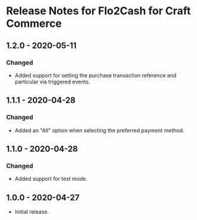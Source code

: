 # Release Notes for Flo2Cash for Craft Commerce

## 1.2.0 - 2020-05-11

### Changed
- Added support for setting the purchase transaction reference and particular via triggered events.

## 1.1.1 - 2020-04-28

### Changed
- Added an "All" option when selecting the preferred payment method.

## 1.1.0 - 2020-04-28

### Changed
- Added support for test mode.

## 1.0.0 - 2020-04-27

- Initial release.
